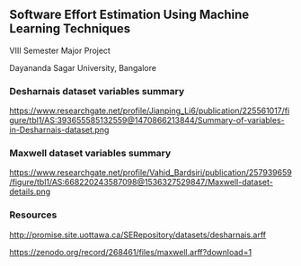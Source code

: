 ## Software Effort Estimation Using Machine Learning Techniques
VIII Semester Major Project

Dayananda Sagar University, Bangalore

### Desharnais dataset variables summary
https://www.researchgate.net/profile/Jianping_Li6/publication/225561017/figure/tbl1/AS:393655585132559@1470866213844/Summary-of-variables-in-Desharnais-dataset.png

### Maxwell dataset variables summary
https://www.researchgate.net/profile/Vahid_Bardsiri/publication/257939659/figure/tbl1/AS:668220243587098@1536327529847/Maxwell-dataset-details.png

### Resources
http://promise.site.uottawa.ca/SERepository/datasets/desharnais.arff

https://zenodo.org/record/268461/files/maxwell.arff?download=1
